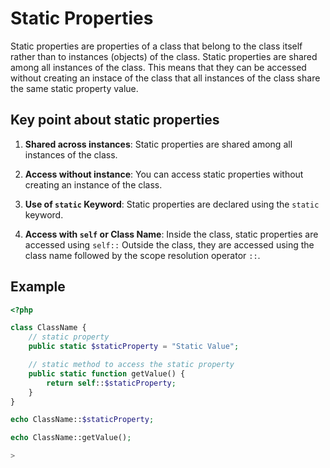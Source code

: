 # Static Properties 
Static properties are properties of a class that belong to the class itself rather than to instances (objects) of the class. Static properties are shared among all instances of the class. This means that they can be accessed without creating an instace of the class that all instances of the class share the same static property value. 

## Key point about static properties 
 1. <b>Shared across instances</b>: Static properties are shared among all instances of the class. 

 2. <b>Access without instance</b>: You can access static properties without creating an instance of the class. 

 3. <b>Use of `static` Keyword</b>: Static properties are declared using the `static` keyword. 

 4. <b>Access with `self` or Class Name</b>: Inside the class, static properties are accessed using `self::` Outside the class, they are accessed using the class name followed by the scope resolution operator `::`.

## Example 
```php
<?php

class ClassName {
    // static property 
    public static $staticProperty = "Static Value";

    // static method to access the static property 
    public static function getValue() {
        return self::$staticProperty;
    }
}

echo ClassName::$staticProperty;

echo ClassName::getValue();

>

```
